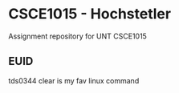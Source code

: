 # CSCE1015 - Hochstetler
Assignment repository for UNT CSCE1015
## EUID
tds0344
clear is my fav linux command
